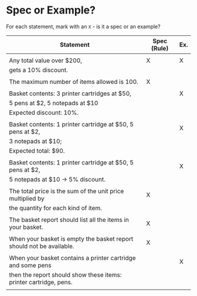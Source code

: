 # Spec or Example?

For each statement, mark with an `X` - is it a spec or an example?

| Statement                                                            | Spec (Rule) | Ex. |
| -------------------------------------------------------------------- | ----------- | --- |
|                                                                      |             |     |
| Any total value over $200,                                           | X           | X   |
| gets a 10% discount.                                                 |             |     |
|                                                                      |             |     |
| The maximum number of items allowed is 100.                          | X           |     |
|                                                                      |             |     |
| Basket contents: 3 printer cartridges at $50,                        |             | X   |
| 5 pens at $2, 5 notepads at $10                                      |             |     |
| Expected discount: 10%.                                              |             |     |
|                                                                      |             |     |
| Basket contents: 1 printer cartridge at $50, 5 pens at $2,           |             | X   |
| 3 notepads at $10;                                                   |             |     |
| Expected total: $90.                                                 |             |     |
|                                                                      |             |     |
| Basket contents: 1 printer cartridge at $50, 5 pens at $2,           |             | X   |
| 5 notepads at $10 -> 5% discount.                                    |             |     |
|                                                                      |             |     |
| The total price is the sum of the unit price multiplied by           | X           |     |
| the quantity for each kind of item.                                  |             |     |
|                                                                      |             |     |
| The basket report should list all the items in your basket.          | X           |     |
|                                                                      |             |     |
| When your basket is empty the basket report should not be available. | X           |     |
|                                                                      |             |     |
| When your basket contains a printer cartridge and some pens          |             | X   |
| then the report should show these items: printer cartridge, pens.    |             |     |
|                                                                      |             |     |
